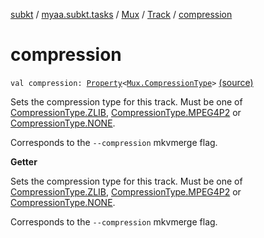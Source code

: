 [subkt](../../../index.md) / [myaa.subkt.tasks](../../index.md) / [Mux](../index.md) / [Track](index.md) / [compression](./compression.md)

# compression

`val compression: `[`Property`](https://docs.gradle.org/current/javadoc/org/gradle/api/provider/Property.html)`<`[`Mux.CompressionType`](../-compression-type/index.md)`>` [(source)](https://github.com/Myaamori/SubKt/blob/0.1.19/src/main/kotlin/myaa/subkt/tasks/muxtask.kt#L279)

Sets the compression type for this track. Must be one of [CompressionType.ZLIB](../-compression-type/-z-l-i-b.md),
[CompressionType.MPEG4P2](../-compression-type/-m-p-e-g4-p2.md) or [CompressionType.NONE](../-compression-type/-n-o-n-e.md).

Corresponds to the `--compression` mkvmerge flag.

**Getter**

Sets the compression type for this track. Must be one of [CompressionType.ZLIB](../-compression-type/-z-l-i-b.md),
[CompressionType.MPEG4P2](../-compression-type/-m-p-e-g4-p2.md) or [CompressionType.NONE](../-compression-type/-n-o-n-e.md).

Corresponds to the `--compression` mkvmerge flag.

